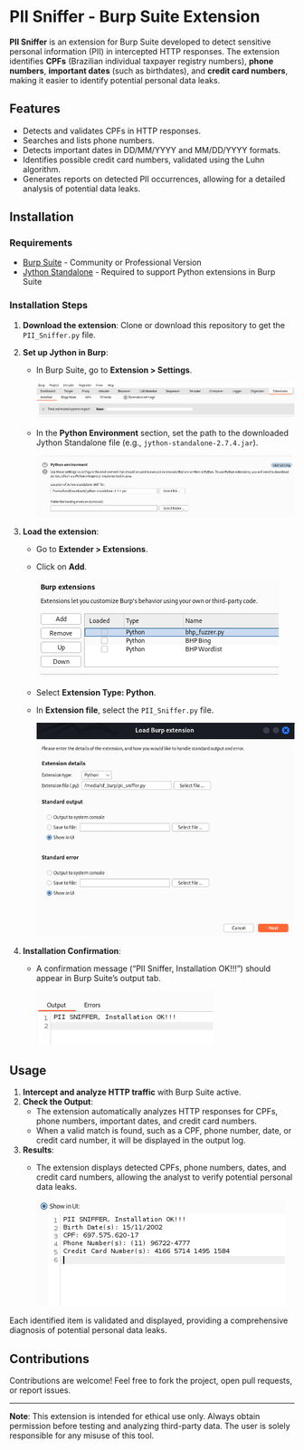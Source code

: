 # PII Sniffer - Burp Suite Extension

**PII Sniffer** is an extension for Burp Suite developed to detect sensitive personal information (PII) in intercepted HTTP responses. The extension identifies **CPFs** (Brazilian individual taxpayer registry numbers), **phone numbers**, **important dates** (such as birthdates), and **credit card numbers**, making it easier to identify potential personal data leaks.

## Features

- Detects and validates CPFs in HTTP responses.
- Searches and lists phone numbers.
- Detects important dates in DD/MM/YYYY and MM/DD/YYYY formats.
- Identifies possible credit card numbers, validated using the Luhn algorithm.
- Generates reports on detected PII occurrences, allowing for a detailed analysis of potential data leaks.

## Installation

### Requirements

- [Burp Suite](https://portswigger.net/burp) - Community or Professional Version
- [Jython Standalone](https://www.jython.org/download) - Required to support Python extensions in Burp Suite

### Installation Steps

1. **Download the extension**: Clone or download this repository to get the `PII_Sniffer.py` file.
2. **Set up Jython in Burp**:
   - In Burp Suite, go to **Extension > Settings**.

     ![](images/pii_sniffer_extensions.png)
   
   - In the **Python Environment** section, set the path to the downloaded Jython Standalone file (e.g., `jython-standalone-2.7.4.jar`).

     ![](images/pii_sniffer_pt1.png)

3. **Load the extension**:
   - Go to **Extender > Extensions**.
   - Click on **Add**.

     ![](images/pii_sniffer_add.png)
   
   - Select **Extension Type: Python**.
   - In **Extension file**, select the `PII_Sniffer.py` file.

     ![](images/pii_sniffer_final.png)
     
5. **Installation Confirmation**:
   - A confirmation message (“PII Sniffer, Installation OK!!!”) should appear in Burp Suite’s output tab.

     ![](images/pii_sniffer_instalation_ok.png)

## Usage

1. **Intercept and analyze HTTP traffic** with Burp Suite active.
2. **Check the Output**:
   - The extension automatically analyzes HTTP responses for CPFs, phone numbers, important dates, and credit card numbers.
   - When a valid match is found, such as a CPF, phone number, date, or credit card number, it will be displayed in the output log.
3. **Results**:
   - The extension displays detected CPFs, phone numbers, dates, and credit card numbers, allowing the analyst to verify potential personal data leaks.

     ![](images/pii_sniffer_result.png)

Each identified item is validated and displayed, providing a comprehensive diagnosis of potential personal data leaks.

## Contributions

Contributions are welcome! Feel free to fork the project, open pull requests, or report issues.

---

**Note**: This extension is intended for ethical use only. Always obtain permission before testing and analyzing third-party data. The user is solely responsible for any misuse of this tool.
